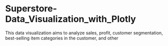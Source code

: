 # Superstore-Data_Visualization_with_Plotly
This data visualization aims to analyze sales, profit, customer segmentation, best-selling item categories in the customer, and other

